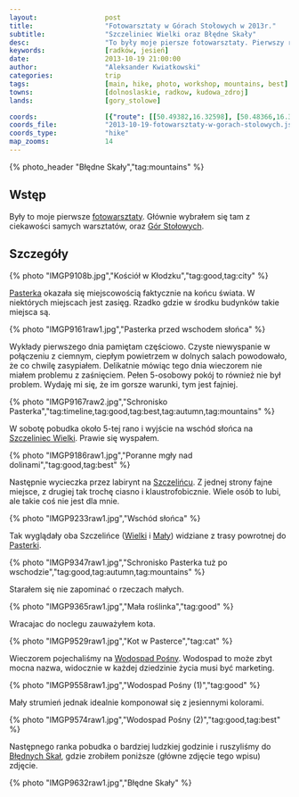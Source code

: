 ```yaml
---
layout:                 post
title:                  "Fotowarsztaty w Górach Stołowych w 2013r."
subtitle:               "Szczeliniec Wielki oraz Błędne Skały"
desc:                   "To były moje piersze fotowarsztaty. Pierwszy raz byłem w Górach Stołowych i mogłem nauczyć się dużo przydatnych rzeczy - ponownie wrócić do robienia zdjęć w RAWie."
keywords:               [radków, jesień]
date:                   2013-10-19 21:00:00
author:                 "Aleksander Kwiatkowski"
categories:             trip
tags:                   [main, hike, photo, workshop, mountains, best]
towns:                  [dolnoslaskie, radkow, kudowa_zdroj]
lands:                  [gory_stolowe]

coords:                 [{"route": [[50.49382,16.32598], [50.48366,16.33766], [50.48498,16.34238]], "type": "hike"}, {"route": [[50.50352,16.40299], [50.49293,16.36308], [50.47649,16.39372], [50.47665,16.35750], [50.48736,16.34866], [50.48550,16.33218], [50.49184,16.32729]], "type": "car"}, {"route": [[50.47671,16.35741], [50.47534,16.33759], [50.46278,16.34917], [50.45939,16.29965], [50.45081,16.29192], [50.44272,16.24171], [50.44764,16.23390], [50.45420,16.25115]], "type": "car"}]
coords_file:            "2013-10-19-fotowarsztaty-w-gorach-stolowych.json"
coords_type:            "hike"
map_zooms:              14
---
```


[wiki-gory-stolowe]:            https://pl.wikipedia.org/wiki/G%C3%B3ry_Sto%C5%82owe
[wiki-szczeliniec]:             https://pl.wikipedia.org/wiki/Szczeliniec_Wielki
[wiki-pasterka]:                https://pl.wikipedia.org/wiki/Pasterka_(wojew%C3%B3dztwo_dolno%C5%9Bl%C4%85skie)
[wiki-szczeliniec-maly]:        https://pl.wikipedia.org/wiki/Szczeliniec_Ma%C5%82y
[wiki-posna]:                   https://pl.wikipedia.org/wiki/Po%C5%9Bna
[wiki-bledne-skaly]:            https://pl.wikipedia.org/wiki/B%C5%82%C4%99dne_Ska%C5%82y

[fotowarsztaty]:                http://fotowarsztaty.com/tematy/item/4-sudeckie-fotowarsztaty-na-koncu-swiata

{% photo_header "Błędne Skały","tag:mountains" %}

Wstęp
-----

Były to moje pierwsze [fotowarsztaty][fotowarsztaty]. Głównie wybrałem się tam z ciekawości samych warsztatów, oraz
[Gór Stołowych][wiki-gory-stolowe].

Szczegóły
---------

{% photo "IMGP9108b.jpg","Kościół w Kłodzku","tag:good,tag:city" %}

[Pasterka][wiki-pasterka] okazała się miejscowością faktycznie na końcu świata. W niektórych
miejscach jest zasięg. Rzadko gdzie w środku budynków takie miejsca są.

{% photo "IMGP9161raw1.jpg","Pasterka przed wschodem słońca" %}

Wykłady pierwszego dnia pamiętam częściowo. Czyste niewyspanie w połączeniu z ciemnym, ciepłym powietrzem w
dolnych salach powodowało, że co chwilę zasypiałem. Delikatnie mówiąc tego dnia wieczorem nie miałem
problemu z zaśnięciem. Pełen 5-osobowy pokój to również nie był problem. Wydaję mi się, że im gorsze
warunki, tym jest fajniej.

{% photo "IMGP9167raw2.jpg","Schronisko Pasterka","tag:timeline,tag:good,tag:best,tag:autumn,tag:mountains" %}

W sobotę pobudka około 5-tej rano i wyjście na wschód słońca na [Szczeliniec Wielki][wiki-szczeliniec].
Prawie się wyspałem.

{% photo "IMGP9186raw1.jpg","Poranne mgły nad dolinami","tag:good,tag:best" %}

Następnie wycieczka przez labirynt na [Szczelińcu][wiki-szczeliniec]. Z jednej strony fajne miejsce, z drugiej tak trochę
ciasno i klaustrofobicznie. Wiele osób to lubi, ale takie coś nie jest dla mnie.

{% photo "IMGP9233raw1.jpg","Wschód słońca" %}

Tak wyglądały oba Szczelińce ([Wielki][wiki-szczeliniec] i [Mały][wiki-szczeliniec-maly]) widziane z trasy powrotnej
do [Pasterki][wiki-pasterka].

{% photo "IMGP9347raw1.jpg","Schronisko Pasterka tuż po wschodzie","tag:good,tag:autumn,tag:mountains" %}

Starałem się nie zapominać o rzeczach małych.

{% photo "IMGP9365raw1.jpg","Mała roślinka","tag:good" %}

Wracajac do noclegu zauważyłem kota.

{% photo "IMGP9529raw1.jpg","Kot w Pasterce","tag:cat" %}

Wieczorem pojechaliśmy na [Wodospad Pośny][wiki-posna]. Wodospad to może zbyt mocna nazwa, widocznie
w każdej dziedzinie życia musi być marketing.

{% photo "IMGP9558raw1.jpg","Wodospad Pośny (1)","tag:good" %}

Mały strumień jednak idealnie komponował się z jesiennymi kolorami.

{% photo "IMGP9574raw1.jpg","Wodospad Pośny (2)","tag:good,tag:best" %}

Następnego ranka pobudka o bardziej ludzkiej godzinie i ruszyliśmy do [Błędnych Skał][wiki-bledne-skaly],
gdzie zrobiłem poniższe (główne zdjęcie tego wpisu) zdjęcie.

{% photo "IMGP9632raw1.jpg","Błędne Skały" %}
